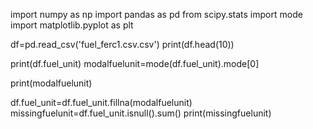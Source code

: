 import numpy as np
import pandas as pd
from scipy.stats import mode
import matplotlib.pyplot as plt


df=pd.read_csv('fuel_ferc1.csv.csv')
print(df.head(10))

print(df.fuel_unit)
modalfuelunit=mode(df.fuel_unit).mode[0]

print(modalfuelunit)

df.fuel_unit=df.fuel_unit.fillna(modalfuelunit)
missingfuelunit=df.fuel_unit.isnull().sum()
print(missingfuelunit)
